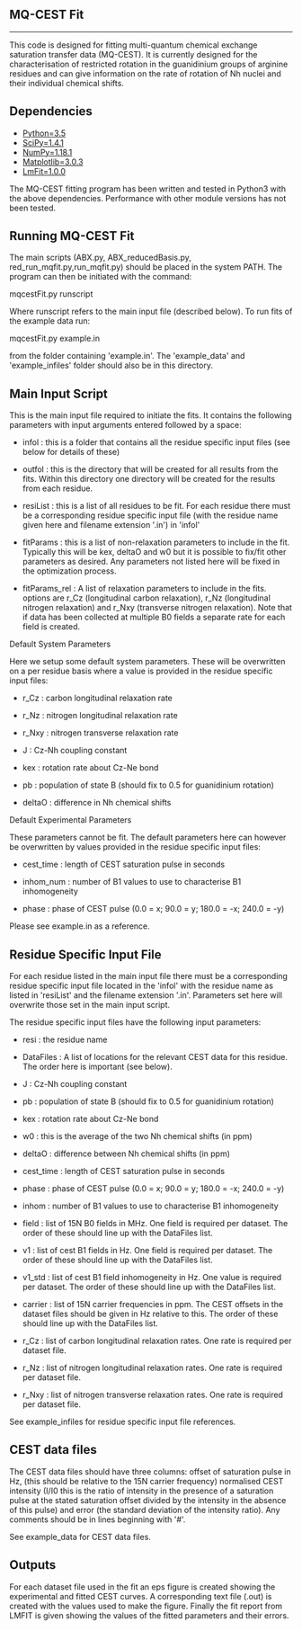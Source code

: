 MQ-CEST Fit
------------
------------
This code is designed for fitting multi-quantum chemical exchange saturation
transfer data (MQ-CEST). It is currently designed for the characterisation of
restricted rotation in the guanidinium groups of arginine residues and can give
information on the rate of rotation of Nh nuclei and their individual chemical
shifts.

Dependencies
------------
  * [Python=3.5](https://www.python.org/downloads/)
  * [SciPy=1.4.1](https://www.scipy.org/install.html)
  * [NumPy=1.18.1](https://www.scipy.org/scipylib/download.html)
  * [Matplotlib=3.0.3](http://matplotlib.org/users/installing.html)
  * [LmFit=1.0.0](https://lmfit.github.io/lmfit-py/)

The MQ-CEST fitting program has been written and tested in Python3 with the
above dependencies. Performance with other module versions has not been tested.

Running MQ-CEST Fit
------------
The main scripts (ABX.py, ABX_reducedBasis.py, red_run_mqfit.py,run_mqfit.py)
should be placed in the system PATH. The program can then be initiated with the
command:

mqcestFit.py runscript

Where runscript refers to the main input file (described below). To run fits of
the example data run:

mqcestFit.py example.in

from the folder containing 'example.in'. The 'example_data' and 'example_infiles'
folder should also be in this directory.

Main Input Script
------------
This is the main input file required to initiate the fits. It contains the
following parameters with input arguments entered followed by a space:

* infol        : this is a folder that contains all the residue specific input
              files (see below for details of these)

* outfol       : this is the directory that will be created for all results from
              the fits. Within this directory one directory will be created
              for the results from each residue.

* resiList     : this is a list of all residues to be fit. For each residue there
              must be a corresponding residue specific input file (with the
              residue name given here and filename extension '.in') in 'infol'

* fitParams    : this is a list of non-relaxation parameters to include in the
              fit. Typically this will be kex, deltaO and w0 but it is possible
              to fix/fit other parameters as desired. Any parameters not listed
                here will be fixed in the optimization process.

* fitParams_rel : A list of relaxation parameters to include in the fits. options
                are r_Cz (longitudinal carbon relaxation), r_Nz (longitudinal
                nitrogen relaxation) and r_Nxy (transverse nitrogen relaxation).
                Note that if data has been collected at multiple B0 fields a
                separate rate for each field is created.

Default System Parameters

Here we setup some default system parameters. These will be overwritten on a per
residue basis where a value is provided in the residue specific input files:

* r_Cz    : carbon longitudinal relaxation rate

* r_Nz    : nitrogen longitudinal relaxation rate

* r_Nxy   : nitrogen transverse relaxation rate

* J       : Cz-Nh coupling constant

* kex     : rotation rate about Cz-Ne bond

* pb      : population of state B (should fix to 0.5 for guanidinium rotation)

* deltaO  : difference in Nh chemical shifts

Default Experimental Parameters

These parameters cannot be fit. The default parameters here can however be
overwritten by values provided in the residue specific input files:

* cest_time : length of CEST saturation pulse in seconds

* inhom_num : number of B1 values to use to characterise B1 inhomogeneity

* phase     : phase of CEST pulse (0.0 = x; 90.0 = y; 180.0 = -x; 240.0 = -y)

Please see example.in as a reference.

Residue Specific Input File
------------
For each residue listed in the main input file there must be a corresponding
residue specific input file located in the 'infol' with the residue name as
listed in 'resiList' and the filename extension '.in'. Parameters set here will
overwrite those set in the main input script.

The residue specific input files have the following input parameters:

* resi      : the residue name

* DataFiles : A list of locations for the relevant CEST data for this residue.
              The order here is important (see below).

* J         : Cz-Nh coupling constant

* pb        : population of state B (should fix to 0.5 for guanidinium rotation)

* kex       : rotation rate about Cz-Ne bond

* w0        : this is the average of the two Nh chemical shifts (in ppm)

* deltaO    : difference between Nh chemical shifts (in ppm)

* cest_time : length of CEST saturation pulse in seconds

* phase     : phase of CEST pulse (0.0 = x; 90.0 = y; 180.0 = -x; 240.0 = -y)

* inhom     : number of B1 values to use to characterise B1 inhomogeneity

* field     : list of 15N B0 fields in MHz. One field is required per dataset.
              The order of these should line up with the DataFiles list.

* v1        : list of cest B1 fields in Hz. One field is required per dataset.
              The order of these should line up with the DataFiles list.

* v1_std   : list of cest B1 field inhomogeneity in Hz. One value is required
             per dataset. The order of these should line up with the DataFiles
             list.

* carrier  : list of 15N carrier frequencies in ppm. The CEST offsets in the
             dataset files should be given in Hz relative to this. The order of
             these should line up with the DataFiles list.

* r_Cz     : list of carbon longitudinal relaxation rates. One rate is required
             per dataset file.

* r_Nz     : list of nitrogen longitudinal relaxation rates. One rate is
             required per dataset file.

* r_Nxy    : list of nitrogen transverse relaxation rates. One rate is required
             per dataset file.

See example_infiles for residue specific input file references.

CEST data files
------------
The CEST data files should have three columns: offset of saturation pulse in Hz,
(this should be relative to the 15N carrier frequency)  normalised CEST
intensity (I/I0 this is the ratio of intensity in the presence of a saturation
pulse at the stated saturation offset divided by the intensity in the
absence of this pulse) and error (the standard deviation of the intensity
ratio). Any comments should be in lines beginning with '#'.

See example_data for CEST data files.

Outputs
------------
For each dataset file used in the fit an eps figure is created showing the
experimental and fitted CEST curves. A corresponding text file (.out) is created
with the values used to make the figure. Finally the fit report from LMFIT is
given showing the values of the fitted parameters and their errors. 
